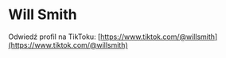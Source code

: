 # Will Smith


Odwiedź profil na TikToku: [https://www.tiktok.com/@willsmith](https://www.tiktok.com/@willsmith)
